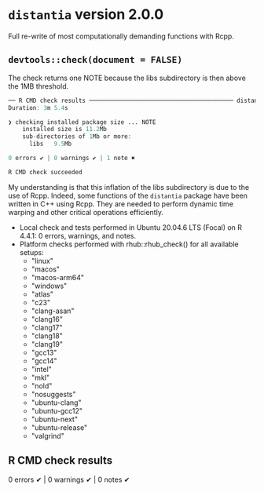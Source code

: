 # `distantia` version 2.0.0

Full re-write of most computationally demanding functions with Rcpp.

## `devtools::check(document = FALSE)`

The check returns one NOTE because the libs subdirectory is then above the 1MB threshold. 

```r
── R CMD check results ───────────────────────────────────────── distantia 2.0.0 ────
Duration: 3m 5.4s

❯ checking installed package size ... NOTE
    installed size is 11.2Mb
    sub-directories of 1Mb or more:
      libs   9.5Mb

0 errors ✔ | 0 warnings ✔ | 1 note ✖

R CMD check succeeded
```

My understanding is that this inflation of the libs subdirectory is due to the use of Rcpp. Indeed, some functions of the `distantia` package have been written in C++ using Rcpp. They are needed to perform dynamic time warping and other critical operations efficiently. 




  + Local check and tests performed in Ubuntu 20.04.6 LTS (Focal) on R 4.4.1: 0 errors, warnings, and notes.
  + Platform checks performed with rhub::rhub_check() for all available setups:
    + "linux"
    + "macos"
    + "macos-arm64"
    + "windows"
    + "atlas"
    + "c23"
    + "clang-asan"
    + "clang16"
    + "clang17"
    + "clang18"
    + "clang19"
    + "gcc13"
    + "gcc14"
    + "intel"
    + "mkl"
    + "nold"
    + "nosuggests"
    + "ubuntu-clang"
    + "ubuntu-gcc12"
    + "ubuntu-next"
    + "ubuntu-release"
    + "valgrind"


## R CMD check results
0 errors ✔ | 0 warnings ✔ | 0 notes ✔
